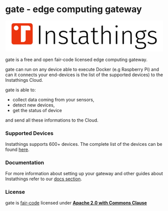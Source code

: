 # gate - edge computing gateway

<a href="https://www.instathings.io/" target="_blank">
    <img src="/images/instathings-logo-red.png" width="500"/>
</a>

gate is a free and open fair-code licensed edge computing gateway. 

gate can run on any device able to execute Docker (e.g Raspberry Pi) and can it connects your end-devices is the list of the supported devices) to the Instathings Cloud.

gate is able to: 
* collect data coming from your sensors, 
* detect new devices, 
* get the status of device 

and send all these informations to the Cloud.

### Supported Devices
Instathings supports 600+ devices. The complete list of the devices can be found [here](https://docs.instathings.io/docs/all-devices.html).

### Documentation
For more information about setting up your gateway  and other guides about Instathings refer to our [docs section](https://docs.instathings.io/docs/guides/gateway-setup.html).

### License
gate is [fair-code](https://faircode.io/) licensed under [**Apache 2.0 with Commons Clause**](https://github.com/Instathings/gate/blob/master/LICENSE.md)


